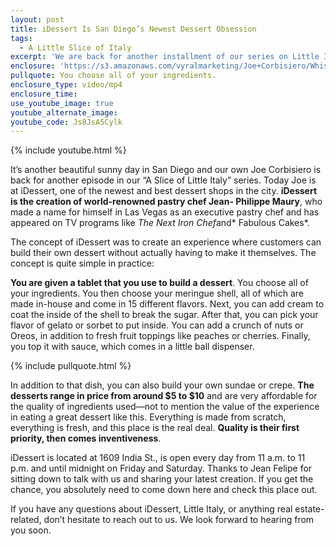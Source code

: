 ```yaml
---
layout: post
title: iDessert Is San Diego’s Newest Dessert Obsession
tags:
  - A Little Slice of Italy
excerpt: 'We are back for another installment of our series on Little Italy. Today we are at iDessert, a revolutionary new dessert shop.'
enclosure: 'https://s3.amazonaws.com/vyralmarketing/Joe+Corbisiero/Whissel+Realty+San+Diego+Real+Estate+Have+You+Been+to+iDessert.mp4'
pullquote: You choose all of your ingredients.
enclosure_type: video/mp4
enclosure_time:
use_youtube_image: true
youtube_alternate_image:
youtube_code: Js8JsA5Cylk
---
```



{% include youtube.html %}

It’s another beautiful sunny day in San Diego and our own Joe Corbisiero is back for another episode in our “A Slice of Little Italy” series. Today Joe is at iDessert, one of the newest and best dessert shops in the city. **iDessert is the creation of world-renowned pastry chef Jean- Philippe Maury**, who made a name for himself in Las Vegas as an executive pastry chef and has appeared on TV programs like *The Next Iron Chef*and\* Fabulous Cakes\*.

The concept of iDessert was to create an experience where customers can build their own dessert without actually having to make it themselves. The concept is quite simple in practice:

**You are given a tablet that you use to build a dessert**. You choose all of your ingredients. You then choose your meringue shell, all of which are made in-house and come in 15 different flavors. Next, you can add cream to coat the inside of the shell to break the sugar. After that, you can pick your flavor of gelato or sorbet to put inside. You can add a crunch of nuts or Oreos, in addition to fresh fruit toppings like peaches or cherries. Finally, you top it with sauce, which comes in a little ball dispenser.

{% include pullquote.html %}

In addition to that dish, you can also build your own sundae or crepe. **The desserts range in price from around $5 to $10** and are very affordable for the quality of ingredients used—not to mention the value of the experience in eating a great dessert like this. Everything is made from scratch, everything is fresh, and this place is the real deal. **Quality is their first priority, then comes inventiveness**.

iDessert is located at 1609 India St., is open every day from 11 a.m. to 11 p.m. and until midnight on Friday and Saturday. Thanks to Jean Felipe for sitting down to talk with us and sharing your latest creation. If you get the chance, you absolutely need to come down here and check this place out.

If you have any questions about iDessert, Little Italy, or anything real estate-related, don’t hesitate to reach out to us. We look forward to hearing from you soon.